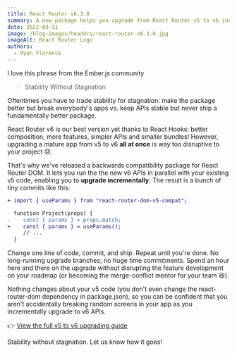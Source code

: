 ```yaml
---
title: React Router v6.3.0
summary: A new package helps you upgrade from React Router v5 to v6 incrementally
date: 2022-03-31
image: /blog-images/headers/react-router-v6.3.0.jpg
imageAlt: React Router Logo
authors:
  - Ryan Florence
---
```


I love this phrase from the Ember.js community

> Stability Without Stagnation

Oftentimes you have to trade stability for stagnation: make the package better but break everybody's apps vs. keep APIs stable but never ship a fundamentally better package.

React Router v6 is our best version yet thanks to React Hooks: better composition, more features, simpler APIs and smaller bundles! However, upgrading a mature app from v5 to v6 **all at once** is way too disruptive to your project 😞.

That's why we've released a backwards compatibility package for React Router DOM. It lets you run the the new v6 APIs in parallel with your existing v5 code, enabling you to **upgrade incrementally**. The result is a bunch of tiny commits like this:

```diff
+ import { useParams } from "react-router-dom-v5-compat";

  function Project(props) {
-    const { params } = props.match;
+    const { params } = useParams();
     // ...
  }
```

Change one line of code, commit, and ship. Repeat until you're done. No long-running upgrade branches; no huge time commitments. Spend an hour here and there on the upgrade without disrupting the feature development on your roadmap (or becoming the merge-conflict mentor for your team 😆).

Nothing changes about your v5 code (you don't even change the react-router-dom dependency in package.json), so you can be confident that you aren't accidentally breaking random screens in your app as you incrementally upgrade to v6 APIs.

👉 [View the full v5 to v6 upgrading guide](https://github.com/remix-run/react-router/discussions/8753)

Stability without stagnation. Let us know how it goes!
